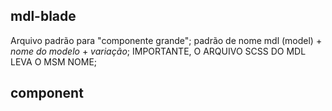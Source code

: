 ## mdl-blade

Arquivo padrão para "componente grande"; padrão de nome mdl (model) + _nome do modelo_ + _variação_;
IMPORTANTE, O ARQUIVO SCSS DO MDL LEVA O MSM NOME;

## component
